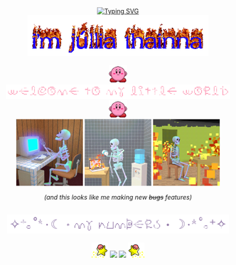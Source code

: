 <div align="center">
  <a href="https://git.io/typing-svg">
    <img src="https://readme-typing-svg.demolab.com?font=Source+Code+Pro&size=40&pause=1000&center=true&color=09e531&height=50&vCenter=true&lines=%3E%E2%80%8E%E2%80%8E+%E2%80%8E%E2%80%8E+h%E2%80%8E+i%E2%80%8E%E2%80%8E+%E2%80%8E+g+%E2%80%8Eu%E2%80%8E+y%E2%80%8E+s%E2%80%8E%E2%80%8E+!" alt="Typing SVG"/>
  </a>
</div>

<div align="center">
 <img src="https://github.com/JulliaThainna/JulliaThainna/blob/main/imgs/my-name.gif">
</div>

<br>
<div align="center">
  <img src="https://github.com/JulliaThainna/JulliaThainna/blob/main/imgs/kirby-hi.gif" width="40">
  <img src="https://github.com/JulliaThainna/JulliaThainna/blob/main/imgs/welcome.gif" width="800">
  <img src="https://github.com/JulliaThainna/JulliaThainna/blob/main/imgs/kirby-hi.gif" width="40">  
</div>

<div align="center">
  <img src="https://github.com/JulliaThainna/JulliaThainna/blob/main/imgs/skeleton_typing.gif" width="150" height="150">
  <img src="https://github.com/JulliaThainna/JulliaThainna/blob/main/imgs/desperate_skeleton.gif" width="150" height="150">
  <img src="https://github.com/JulliaThainna/JulliaThainna/blob/main/imgs/skeleton_it's_okay.gif" width="150" height="150">

  _(and this looks like me making new ~~bugs~~ features)_
</div>

<h2></h2>

<div align="center">
  <img width="500" src="https://github.com/JulliaThainna/JulliaThainna/blob/main/imgs/my-numbers.gif">
</div>

<br>

<div align="center">
  <img src="https://github.com/JulliaThainna/JulliaThainna/blob/main/imgs/kirby-star.gif">
  
  <img src="https://github-readme-stats.vercel.app/api?username=JulliaThainna&show_icons=true&theme=transparent&include_all_commits=true&icon_color=ff9cb6&title_color=ff9cb6&text_color=957dad&show_owner=true&custom_title=My+Stats&border_color=957dad&border_radius=0&rank_icon=github&hide=issues"/>
    
  <img height="170" src="https://github-readme-stats.vercel.app/api/top-langs/?username=JulliaThainna&theme=transparent&text_color=957dad&icon_color=a7bed3&title_color=ff8fab&layout=compact&custom_title=My+Most+Used+Languages&border_color=957dad&border_radius=0"/>

  <img src="https://github.com/JulliaThainna/JulliaThainna/blob/main/imgs/kirby-star-espelhado.gif">
</div>
